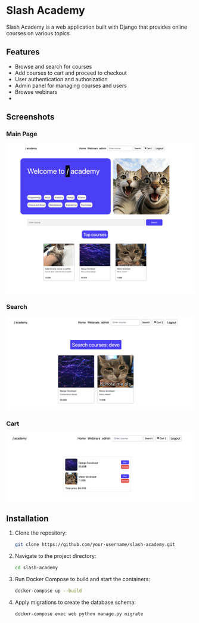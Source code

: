 # Slash Academy

Slash Academy is a web application built with Django that provides online courses on various topics.

## Features

- Browse and search for courses
- Add courses to cart and proceed to checkout
- User authentication and authorization
- Admin panel for managing courses and users
- Browse webinars
- 

## Screenshots

### Main Page
![Main Page](/for_readme/main_page.png)

### Search
![Search Courses](/for_readme/search_courses.png)

### Cart
![Cart](/for_readme/cart.png)

## Installation

1. Clone the repository:

   ```bash
   git clone https://github.com/your-username/slash-academy.git
   
2. Navigate to the project directory:

   ```bash
   cd slash-academy

3. Run Docker Compose to build and start the containers:

   ```bash
   docker-compose up --build
   
4. Apply migrations to create the database schema:

   ```bash
   docker-compose exec web python manage.py migrate
